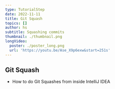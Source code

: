 ```yaml
---
type: TutorialStep
date: 2022-11-11
title: Git Squash
topics: []
author: hs
subtitle: Squashing commits
thumbnail: ./thumbnail.png
longVideo:
  poster: ./poster_long.png
  url: 'https://youtu.be/Ase_X9p6exw&start=251s'
---
```


## Git Squash

* How to do Git Squashes from inside IntelliJ IDEA
